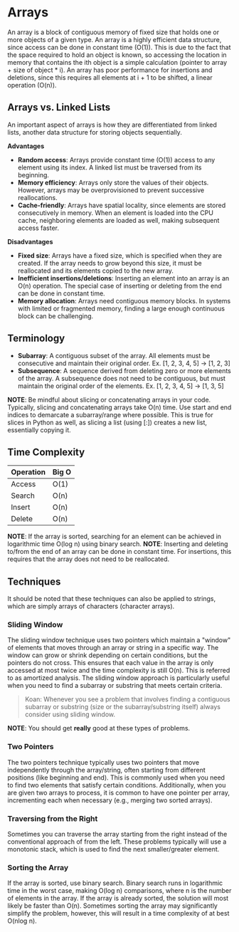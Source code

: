 # Arrays

An array is a block of contiguous memory of fixed size that holds one or more objects of a given type. An array is a highly efficient data structure, since access can be done in constant time (O(1)). This is due to the fact that the space required to hold an object is known, so accessing the location in memory that contains the ith object is a simple calculation (pointer to array + size of object * i). An array has poor performance for insertions and deletions, since this requires all elements at i + 1 to be shifted, a linear operation (O(n)).

## Arrays vs. Linked Lists

An important aspect of arrays is how they are differentiated from linked lists, another data structure for storing objects sequentially.

**Advantages**
* **Random access**: Arrays provide constant time (O(1)) access to any element using its index. A linked list must be traversed from its beginning.
* **Memory efficiency**: Arrays only store the values of their objects. However, arrays may be overprovisioned to prevent successive reallocations.
* **Cache-friendly**: Arrays have spatial locality, since elements are stored consecutively in memory. When an element is loaded into the CPU cache, neighboring elements are loaded as well, making subsequent access faster.

**Disadvantages**
* **Fixed size**: Arrays have a fixed size, which is specified when they are created. If the array needs to grow beyond this size, it must be reallocated and its elements copied to the new array.
* **Inefficient insertions/deletions**: Inserting an element into an array is an O(n) operation. The special case of inserting or deleting from the end can be done in constant time.
* **Memory allocation**: Arrays need contiguous memory blocks. In systems with limited or fragmented memory, finding a large enough continuous block can be challenging.

## Terminology

* **Subarray**: A contiguous subset of the array. All elements must be consecutive and maintain their original order. Ex. [1, 2, 3, 4, 5] -> [1, 2, 3]
* **Subsequence**: A sequence derived from deleting zero or more elements of the array. A subsequence does not need to be contiguous, but must maintain the original order of the elements. Ex. [1, 2, 3, 4, 5] -> [1, 3, 5]

**NOTE**: Be mindful about slicing or concatenating arrays in your code. Typically, slicing and concatenating arrays take O(n) time. Use start and end indices to demarcate a subarray/range where possible. This is true for slices in Python as well, as slicing a list (using [:]) creates a new list, essentially copying it.

## Time Complexity

| Operation | Big O |
| --------- | ----- |
| Access    | O(1)  |
| Search    | O(n)  |
| Insert    | O(n)  |
| Delete    | O(n)  |

**NOTE**: If the array is sorted, searching for an element can be achieved in logarithmic time O(log n) using binary search.
**NOTE**: Inserting and deleting to/from the end of an array can be done in constant time. For insertions, this requires that the array does not need to be reallocated.

## Techniques

It should be noted that these techniques can also be applied to strings, which are simply arrays of characters (character arrays).

### Sliding Window

The sliding window technique uses two pointers which maintain a "window" of elements that moves through an array or string in a specific way. The window can grow or shrink depending on certain conditions, but the pointers do not cross. This ensures that each value in the array is only accessed at most twice and the time complexity is still O(n). This is referred to as amortized analysis. The sliding window approach is particularly useful when you need to find a subarray or substring that meets certain criteria.

>Koan: Whenever you see a problem that involves finding a contiguous subarray or substring (size or the subarray/substring itself) always consider using sliding window.

**NOTE**: You should get **really** good at these types of problems.

### Two Pointers

The two pointers technique typically uses two pointers that move independently through the array/string, often starting from different positions (like beginning and end). This is commonly used when you need to find two elements that satisfy certain conditions. Additionally, when you are given two arrays to process, it is common to have one pointer per array, incrementing each when necessary (e.g., merging two sorted arrays).

### Traversing from the Right

Sometimes you can traverse the array starting from the right instead of the conventional approach of from the left. These problems typically will use a monotonic stack, which is used to find the next smaller/greater element.

### Sorting the Array

If the array is sorted, use binary search. Binary search runs in logarithmic time in the worst case, making O(log n) comparisons, where n is the number of elements in the array. If the array is already sorted, the solution will most likely be faster than O(n). Sometimes sorting the array may significantly simplify the problem, however, this will result in a time complexity of at best O(nlog n).
